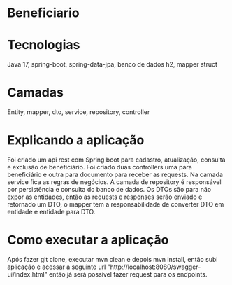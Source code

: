 # Beneficiario

# Tecnologias
Java 17, spring-boot, spring-data-jpa, banco de dados h2, mapper struct

# Camadas
Entity, mapper, dto, service, repository, controller

# Explicando a aplicação
Foi criado um api rest com Spring boot para cadastro, atualização, consulta e exclusão de beneficiário. Foi criado duas controllers uma para beneficiário e outra para documento para receber as requests. Na camada service fica as regras de negócios. A camada de repository é responsável por persistência e consulta do banco de dados. Os DTOs são para não expor as entidades, então as requests e responses serão enviado e retornado um DTO, o mapper tem a responsabilidade de converter DTO em entidade e entidade para DTO.

# Como executar a aplicação
Após fazer git clone, executar mvn clean e depois mvn install, então subi aplicação e acessar a seguinte url "http://localhost:8080/swagger-ui/index.html" então já será possível fazer request para os endpoints.
